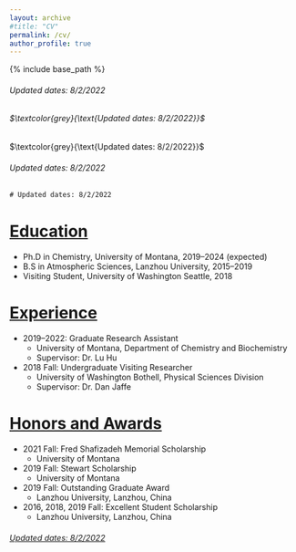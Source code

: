 ```yaml
---
layout: archive
#title: "CV"
permalink: /cv/
author_profile: true
---
```


{% include base_path %}

###### Updated dates: 8/2/2022
###### $\textcolor{grey}{\text{Updated dates: 8/2/2022}}$
$\textcolor{grey}{\text{Updated dates: 8/2/2022}}$

###### *Updated dates: 8/2/2022*

```diff
# Updated dates: 8/2/2022
```


<ins>Education</ins>
======
* Ph.D in Chemistry, University of Montana, 2019–2024 (expected)
* B.S in Atmospheric Sciences, Lanzhou University, 2015–2019
* Visiting Student, University of Washington Seattle, 2018

<ins>Experience</ins>
======
* 2019–2022: Graduate Research Assistant
    * University of Montana, Department of Chemistry and Biochemistry
    * Supervisor: Dr. Lu Hu
* 2018 Fall: Undergraduate Visiting Researcher
    * University of Washington Bothell, Physical Sciences Division
    * Supervisor: Dr. Dan Jaffe
    
<ins>Honors and Awards</ins>
======
* 2021 Fall: Fred Shafizadeh Memorial Scholarship
    * University of Montana
* 2019 Fall: Stewart Scholarship
    * University of Montana
* 2019 Fall: Outstanding Graduate Award
    * Lanzhou University, Lanzhou, China
* 2016, 2018, 2019 Fall: Excellent Student Scholarship
    * Lanzhou University, Lanzhou, China

###### <ins>Updated dates: 8/2/2022</ins>

